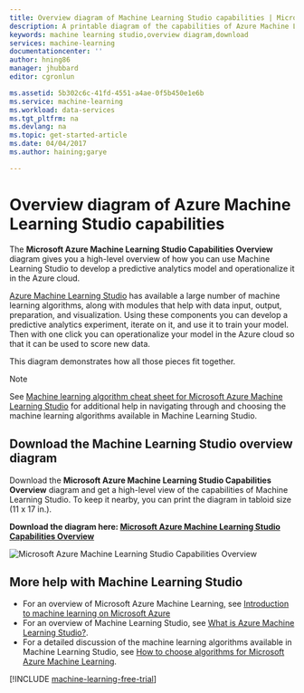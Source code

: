 ```yaml
---
title: Overview diagram of Machine Learning Studio capabilities | Microsoft Docs
description: A printable diagram of the capabilities of Azure Machine Learning Studio, demonstrating how to use Studio to develop a predictive analytics experiment and operationalize it in the Azure cloud.
keywords: machine learning studio,overview diagram,download
services: machine-learning
documentationcenter: ''
author: hning86
manager: jhubbard
editor: cgronlun

ms.assetid: 5b302c6c-41fd-4551-a4ae-0f5b450e1e6b
ms.service: machine-learning
ms.workload: data-services
ms.tgt_pltfrm: na
ms.devlang: na
ms.topic: get-started-article
ms.date: 04/04/2017
ms.author: haining;garye

---
```

# Overview diagram of Azure Machine Learning Studio capabilities
The **Microsoft Azure Machine Learning Studio Capabilities Overview** diagram gives you a high-level overview of how you can use Machine Learning Studio to develop a predictive analytics model and operationalize it in the Azure cloud.

[Azure Machine Learning Studio](https://studio.azureml.net/) has available a large number of machine learning algorithms, along with modules that help with data input, output, preparation, and visualization. Using these components you can develop a predictive analytics experiment, iterate on it, and use it to train your model.
Then with one click you can operationalize your model in the Azure cloud so that it can be used to score new data.

This diagram demonstrates how all those pieces fit together.

> [!NOTE]
> See [Machine learning algorithm cheat sheet for Microsoft Azure Machine Learning Studio](machine-learning-algorithm-cheat-sheet.md) for additional help in navigating through and choosing the machine learning algorithms available in Machine Learning Studio.
> 
> 

## Download the Machine Learning Studio overview diagram
Download the **Microsoft Azure Machine Learning Studio Capabilities Overview** diagram and get a high-level view of the capabilities of Machine Learning Studio. To keep it nearby, you can print the diagram in tabloid size (11 x 17 in.).

**Download the diagram here: [Microsoft Azure Machine Learning Studio Capabilities Overview](http://download.microsoft.com/download/C/4/6/C4606116-522F-428A-BE04-B6D3213E9E52/ml_studio_overview_v1.1.pdf)**

![Microsoft Azure Machine Learning Studio Capabilities Overview][studio-overview]

[studio-overview]: ./media/machine-learning-studio-overview-diagram/ml_studio_overview_v1.1.png


## More help with Machine Learning Studio
* For an overview of Microsoft Azure Machine Learning, see [Introduction to machine learning on Microsoft Azure](machine-learning-what-is-machine-learning.md)
* For an overview of Machine Learning Studio, see [What is Azure Machine Learning Studio?](machine-learning-what-is-ml-studio.md).
* For a detailed discussion of the machine learning algorithms available in Machine Learning Studio, see [How to choose algorithms for Microsoft Azure Machine Learning](machine-learning-algorithm-choice.md).

[!INCLUDE [machine-learning-free-trial](../../includes/machine-learning-free-trial.md)]

